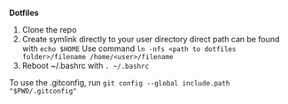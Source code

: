**Dotfiles**

1. Clone the repo
2. Create symlink directly to your user directory
	direct path can be found with `echo $HOME`
	Use command `ln -nfs <path to dotfiles folder>/filename /home/<user>/filename`
3. Reboot ~/.bashrc with `. ~/.bashrc`

To use the .gitconfig, run `git config --global include.path "$PWD/.gitconfig"`
